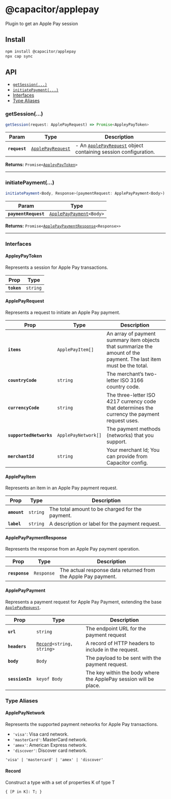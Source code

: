 # @capacitor/applepay

Plugin to get an Apple Pay session

## Install

```bash
npm install @capacitor/applepay
npx cap sync
```

## API

<docgen-index>

* [`getSession(...)`](#getsession)
* [`initiatePayment(...)`](#initiatepayment)
* [Interfaces](#interfaces)
* [Type Aliases](#type-aliases)

</docgen-index>

<docgen-api>
<!--Update the source file JSDoc comments and rerun docgen to update the docs below-->

### getSession(...)

```typescript
getSession(request: ApplePayRequest) => Promise<AppleyPayToken>
```

| Param         | Type                                                        | Description                                                                                    |
| ------------- | ----------------------------------------------------------- | ---------------------------------------------------------------------------------------------- |
| **`request`** | <code><a href="#applepayrequest">ApplePayRequest</a></code> | - An <a href="#applepayrequest">`ApplePayRequest`</a> object containing session configuration. |

**Returns:** <code>Promise&lt;<a href="#appleypaytoken">AppleyPayToken</a>&gt;</code>

--------------------


### initiatePayment(...)

```typescript
initiatePayment<Body, Response>(paymentRequest: ApplePayPayment<Body>) => Promise<ApplePayPaymentResponse<Response>>
```

| Param                | Type                                                                    |
| -------------------- | ----------------------------------------------------------------------- |
| **`paymentRequest`** | <code><a href="#applepaypayment">ApplePayPayment</a>&lt;Body&gt;</code> |

**Returns:** <code>Promise&lt;<a href="#applepaypaymentresponse">ApplePayPaymentResponse</a>&lt;Response&gt;&gt;</code>

--------------------


### Interfaces


#### AppleyPayToken

Represents a session for Apple Pay transactions.

| Prop        | Type                |
| ----------- | ------------------- |
| **`token`** | <code>string</code> |


#### ApplePayRequest

Represents a request to initiate an Apple Pay payment.

| Prop                    | Type                           | Description                                                                                                         |
| ----------------------- | ------------------------------ | ------------------------------------------------------------------------------------------------------------------- |
| **`items`**             | <code>ApplePayItem[]</code>    | An array of payment summary item objects that summarize the amount of the payment. The last item must be the total. |
| **`countryCode`**       | <code>string</code>            | The merchant’s two-letter ISO 3166 country code.                                                                    |
| **`currencyCode`**      | <code>string</code>            | The three-letter ISO 4217 currency code that determines the currency the payment request uses.                      |
| **`supportedNetworks`** | <code>ApplePayNetwork[]</code> | The payment methods (networks) that you support.                                                                    |
| **`merchantId`**        | <code>string</code>            | Your merchant Id; You can provide from Capacitor config.                                                            |


#### ApplePayItem

Represents an item in an Apple Pay payment request.

| Prop         | Type                | Description                                     |
| ------------ | ------------------- | ----------------------------------------------- |
| **`amount`** | <code>string</code> | The total amount to be charged for the payment. |
| **`label`**  | <code>string</code> | A description or label for the payment request. |


#### ApplePayPaymentResponse

Represents the response from an Apple Pay payment operation.

| Prop           | Type                  | Description                                                   |
| -------------- | --------------------- | ------------------------------------------------------------- |
| **`response`** | <code>Response</code> | The actual response data returned from the Apple Pay payment. |


#### ApplePayPayment

Represents a payment request for Apple Pay Payment, extending the base <a href="#applepayrequest">`ApplePayRequest`</a>.

| Prop            | Type                                                            | Description                                                       |
| --------------- | --------------------------------------------------------------- | ----------------------------------------------------------------- |
| **`url`**       | <code>string</code>                                             | The endpoint URL for the payment request                          |
| **`headers`**   | <code><a href="#record">Record</a>&lt;string, string&gt;</code> | A record of HTTP headers to include in the request.               |
| **`body`**      | <code>Body</code>                                               | The payload to be sent with the payment request.                  |
| **`sessionIn`** | <code>keyof Body</code>                                         | The key within the body where the ApplePay session will be place. |


### Type Aliases


#### ApplePayNetwork

Represents the supported payment networks for Apple Pay transactions.

- `'visa'`: Visa card network.
- `'masterCard'`: MasterCard network.
- `'amex'`: American Express network.
- `'discover'`: Discover card network.

<code>'visa' | 'mastercard' | 'amex' | 'discover'</code>


#### Record

Construct a type with a set of properties K of type T

<code>{ [P in K]: T; }</code>

</docgen-api>
